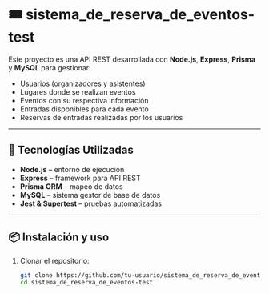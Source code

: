 # 🎟️ sistema_de_reserva_de_eventos-test

Este proyecto es una API REST desarrollada con **Node.js**, **Express**, **Prisma** y **MySQL** para gestionar:

- Usuarios (organizadores y asistentes)
- Lugares donde se realizan eventos
- Eventos con su respectiva información
- Entradas disponibles para cada evento
- Reservas de entradas realizadas por los usuarios

---

## 🚀 Tecnologías Utilizadas

- **Node.js** – entorno de ejecución
- **Express** – framework para API REST
- **Prisma ORM** – mapeo de datos
- **MySQL** – sistema gestor de base de datos
- **Jest & Supertest** – pruebas automatizadas

---

## 📦 Instalación y uso

1. Clonar el repositorio:
   ```bash
   git clone https://github.com/tu-usuario/sistema_de_reserva_de_eventos-test.git
   cd sistema_de_reserva_de_eventos-test
